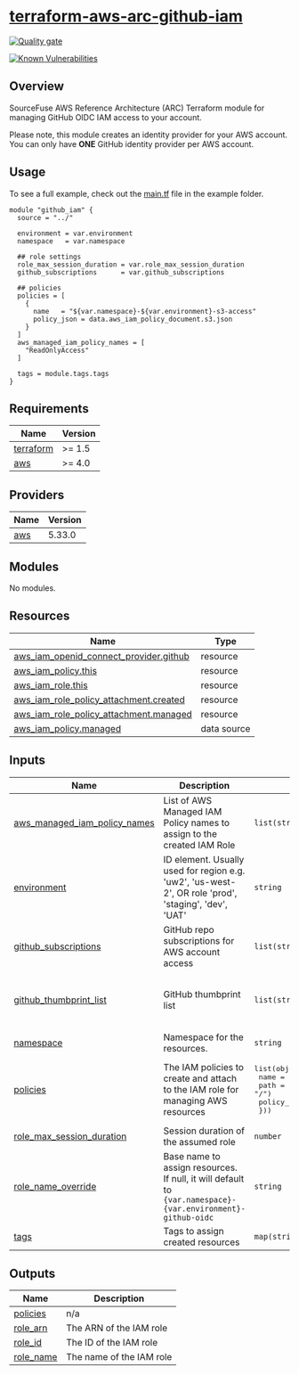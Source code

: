 # [terraform-aws-arc-github-iam](https://github.com/sourcefuse/terraform-aws-arc-github-iam)

[![Quality gate](https://sonarcloud.io/api/project_badges/quality_gate?project=sourcefuse_terraform-aws-arc-github-iam)](https://sonarcloud.io/summary/new_code?id=sourcefuse_terraform-aws-arc-github-iam)

[![Known Vulnerabilities](https://github.com/sourcefuse/terraform-aws-arc-github-iam/actions/workflows/snyk.yaml/badge.svg)](https://github.com/sourcefuse/terraform-aws-arc-github-iam/actions/workflows/snyk.yaml)

## Overview

SourceFuse AWS Reference Architecture (ARC) Terraform module for managing GitHub OIDC IAM access to your account.

Please note, this module creates an identity provider for your AWS account. You can only have **ONE** GitHub identity provider per AWS account.

## Usage
To see a full example, check out the [main.tf](./example/main.tf) file in the example folder.

```hcl
module "github_iam" {
  source = "../"

  environment = var.environment
  namespace   = var.namespace

  ## role settings
  role_max_session_duration = var.role_max_session_duration
  github_subscriptions      = var.github_subscriptions

  ## policies
  policies = [
    {
      name   = "${var.namespace}-${var.environment}-s3-access"
      policy_json = data.aws_iam_policy_document.s3.json
    }
  ]
  aws_managed_iam_policy_names = [
    "ReadOnlyAccess"
  ]

  tags = module.tags.tags
}
```

<!-- BEGINNING OF PRE-COMMIT-TERRAFORM DOCS HOOK -->
## Requirements

| Name | Version |
|------|---------|
| <a name="requirement_terraform"></a> [terraform](#requirement\_terraform) | >= 1.5 |
| <a name="requirement_aws"></a> [aws](#requirement\_aws) | >= 4.0 |

## Providers

| Name | Version |
|------|---------|
| <a name="provider_aws"></a> [aws](#provider\_aws) | 5.33.0 |

## Modules

No modules.

## Resources

| Name | Type |
|------|------|
| [aws_iam_openid_connect_provider.github](https://registry.terraform.io/providers/hashicorp/aws/latest/docs/resources/iam_openid_connect_provider) | resource |
| [aws_iam_policy.this](https://registry.terraform.io/providers/hashicorp/aws/latest/docs/resources/iam_policy) | resource |
| [aws_iam_role.this](https://registry.terraform.io/providers/hashicorp/aws/latest/docs/resources/iam_role) | resource |
| [aws_iam_role_policy_attachment.created](https://registry.terraform.io/providers/hashicorp/aws/latest/docs/resources/iam_role_policy_attachment) | resource |
| [aws_iam_role_policy_attachment.managed](https://registry.terraform.io/providers/hashicorp/aws/latest/docs/resources/iam_role_policy_attachment) | resource |
| [aws_iam_policy.managed](https://registry.terraform.io/providers/hashicorp/aws/latest/docs/data-sources/iam_policy) | data source |

## Inputs

| Name | Description | Type | Default | Required |
|------|-------------|------|---------|:--------:|
| <a name="input_aws_managed_iam_policy_names"></a> [aws\_managed\_iam\_policy\_names](#input\_aws\_managed\_iam\_policy\_names) | List of AWS Managed IAM Policy names to assign to the created IAM Role | `list(string)` | `[]` | no |
| <a name="input_environment"></a> [environment](#input\_environment) | ID element. Usually used for region e.g. 'uw2', 'us-west-2', OR role 'prod', 'staging', 'dev', 'UAT' | `string` | n/a | yes |
| <a name="input_github_subscriptions"></a> [github\_subscriptions](#input\_github\_subscriptions) | GitHub repo subscriptions for AWS account access | `list(string)` | n/a | yes |
| <a name="input_github_thumbprint_list"></a> [github\_thumbprint\_list](#input\_github\_thumbprint\_list) | GitHub thumbprint list | `list(string)` | <pre>[<br>  "6938fd4d98bab03faadb97b34396831e3780aea1",<br>  "1c58a3a8518e8759bf075b76b750d4f2df264fcd"<br>]</pre> | no |
| <a name="input_namespace"></a> [namespace](#input\_namespace) | Namespace for the resources. | `string` | n/a | yes |
| <a name="input_policies"></a> [policies](#input\_policies) | The IAM policies to create and attach to the IAM role for managing AWS resources | <pre>list(object({<br>    name        = string<br>    path        = optional(string, "/")<br>    policy_json = any<br>  }))</pre> | `[]` | no |
| <a name="input_role_max_session_duration"></a> [role\_max\_session\_duration](#input\_role\_max\_session\_duration) | Session duration of the assumed role | `number` | `3600` | no |
| <a name="input_role_name_override"></a> [role\_name\_override](#input\_role\_name\_override) | Base name to assign resources. If null, it will default to `{var.namespace}-{var.environment}-github-oidc` | `string` | `null` | no |
| <a name="input_tags"></a> [tags](#input\_tags) | Tags to assign created resources | `map(string)` | `{}` | no |

## Outputs

| Name | Description |
|------|-------------|
| <a name="output_policies"></a> [policies](#output\_policies) | n/a |
| <a name="output_role_arn"></a> [role\_arn](#output\_role\_arn) | The ARN of the IAM role |
| <a name="output_role_id"></a> [role\_id](#output\_role\_id) | The ID of the IAM role |
| <a name="output_role_name"></a> [role\_name](#output\_role\_name) | The name of the IAM role |
<!-- END OF PRE-COMMIT-TERRAFORM DOCS HOOK -->
